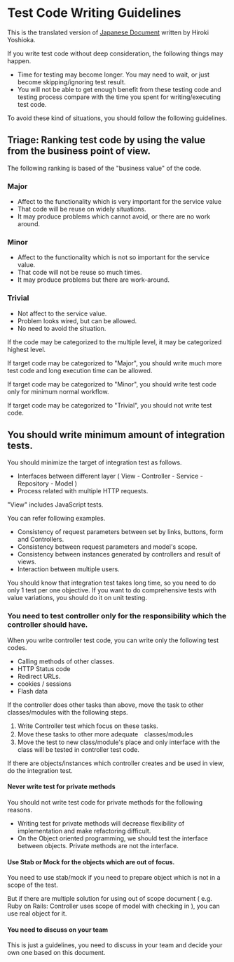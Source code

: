 # Test Code Writing Guidelines

This is the translated version of [Japanese Document](http://qiita.com/irohiroki/items/d857f8ddee387e0ab199) written by Hiroki Yoshioka.

If you write test code without deep consideration, the following things may happen.

* Time for testing may become longer. You may need to wait, or just become skipping/ignoring test result.
* You will not be able to get enough benefit from these testing code and testing process compare with the time you spent for writing/executing test code.

To avoid these kind of situations, you should follow the following guidelines.

## Triage: Ranking test code by using the value from the business point of view.

The following ranking is based of the "business value" of the code.

### Major

* Affect to the functionality which is very important for the service value
* That code will be reuse on widely situations.
* It may produce problems which cannot avoid, or there are no work around.

### Minor

* Affect to the functionality which is not so important for the service value.
* That code will not be reuse so much times.
* It may produce problems but there are work-around.

### Trivial

* Not affect to the service value.
* Problem looks wired, but can be allowed.
* No need to avoid the situation.

If the code may be categorized to the multiple level, it may be categorized highest level. 

If target code may be categorized to "Major", you should write much more test code and long execution time can be allowed.

If target code may be categorized to "Minor", you should write test code only for minimum normal workflow.

If target code may be categorized to "Trivial", you should not write test code.


## You should write minimum amount of integration tests.

You should minimize the target of integration test as follows.

* Interfaces between different layer ( View - Controller - Service - Repository - Model )
* Process related with multiple HTTP requests.

"View" includes JavaScript tests.

You can refer following examples.

* Consistency of request parameters between set by links, buttons, form and Controllers.
* Consistency between request parameters and model's scope.
* Consistency between instances generated by controllers and result of views.
* Interaction between multiple users.

You should know that integration test takes long time, so you need to do only 1 test per one objective. If you want to do comprehensive tests with value variations, you should do it on unit testing.

### You need to test controller only for the responsibility which the controller should have.

When you write controller test code, you can write only the following test codes.

* Calling methods of other classes.
* HTTP Status code
* Redirect URLs.
* cookies / sessions
* Flash data 

If the controller does other tasks than above, move the task to other classes/modules with the following steps.

1. Write Controller test which focus on these tasks.
2. Move these tasks to other more adequate　classes/modules
3. Move the test to new class/module's place and only interface with the class will be tested in controller test code.

If there are objects/instances which controller creates and be used in view, do the integration test.

#### Never write test for private methods

You should not write test code for private methods for the following reasons.

* Writing test for private methods will decrease flexibility of implementation and make refactoring difficult.
* On the Object oriented programming, we should test the interface between objects. Private methods are not the interface.

#### Use Stab or Mock for the objects which are out of focus.

You need to use stab/mock if you need to prepare object which is not in a scope of the test.

But if there are multiple solution for using out of scope document ( e.g. Ruby on Rails: Controller uses scope of model with checking in ), you can use real object for it.


#### You need to discuss on your team

This is just a guidelines, you need to discuss in your team and decide your own one based on this document.
